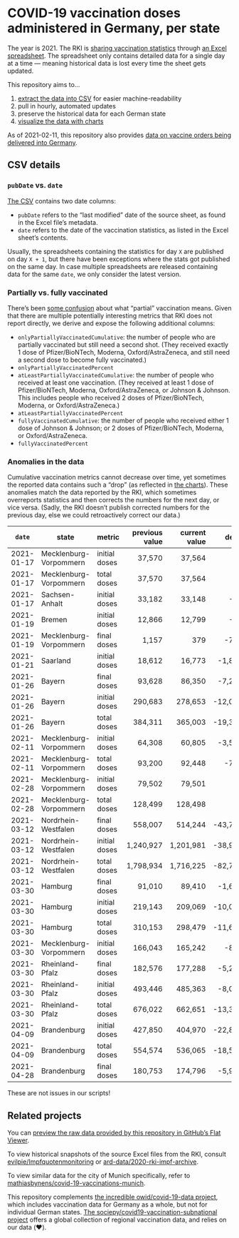 # COVID-19 vaccination doses administered in Germany, per state

The year is 2021. The RKI is [sharing vaccination statistics](https://www.rki.de/DE/Content/InfAZ/N/Neuartiges_Coronavirus/Daten/Impfquoten-Tab.html) through [an Excel spreadsheet](https://www.rki.de/DE/Content/InfAZ/N/Neuartiges_Coronavirus/Daten/Impfquotenmonitoring.xlsx?__blob=publicationFile). The spreadsheet only contains detailed data for a single day at a time — meaning historical data is lost every time the sheet gets updated.

This repository aims to…

1. [extract the data into CSV](https://github.com/mathiasbynens/covid-19-vaccinations-germany/blob/main/data/data.csv) for easier machine-readability
1. pull in hourly, automated updates
1. preserve the historical data for each German state
1. [visualize the data with charts](https://mathiasbynens.github.io/covid-19-vaccinations-germany/)

As of 2021-02-11, this repository also provides [data on vaccine orders being delivered into Germany](https://github.com/mathiasbynens/covid-19-vaccinations-germany/blob/main/data/deliveries.csv).

## CSV details

### `pubDate` vs. `date`

[The CSV](https://github.com/mathiasbynens/covid-19-vaccinations-germany/blob/main/data/data.csv) contains two date columns:

- `pubDate` refers to the “last modified” date of the source sheet, as found in the Excel file’s metadata.
- `date` refers to the date of the vaccination statistics, as listed in the Excel sheet’s contents.

Usually, the spreadsheets containing the statistics for day `X` are published on day `X + 1`, but there have been exceptions where the stats got published on the same day. In case multiple spreadsheets are released containing data for the same `date`, we only consider the latest version.

### Partially vs. fully vaccinated

There’s been [some confusion](https://github.com/mathiasbynens/covid-19-vaccinations-germany/issues/27#issuecomment-829299315) about what “partial” vaccination means. Given that there are multiple potentially interesting metrics that RKI does not report directly, we derive and expose the following additional columns:

- `onlyPartiallyVaccinatedCumulative`: the number of people who are partially vaccinated but still need a second shot. (They received exactly 1 dose of Pfizer/BioNTech, Moderna, Oxford/AstraZeneca, and still need a second dose to become fully vaccinated.)
- `onlyPartiallyVaccinatedPercent`
- `atLeastPartiallyVaccinatedCumulative`: the number of people who received at least one vaccination. (They received at least 1 dose of Pfizer/BioNTech, Moderna, Oxford/AstraZeneca, or Johnson & Johnson. This includes people who received 2 doses of Pfizer/BioNTech, Moderna, or Oxford/AstraZeneca.)
- `atLeastPartiallyVaccinatedPercent`
- `fullyVaccinatedCumulative`: the number of people who received either 1 dose of Johnson & Johnson; or 2 doses of Pfizer/BioNTech, Moderna, or Oxford/AstraZeneca.
- `fullyVaccinatedPercent`

### Anomalies in the data

Cumulative vaccination metrics cannot decrease over time, yet sometimes the reported data contains such a “drop” (as reflected in [the charts](https://mathiasbynens.github.io/covid-19-vaccinations-germany/)). These anomalies match the data reported by the RKI, which sometimes overreports statistics and then corrects the numbers for the next day, or vice versa. (Sadly, the RKI doesn’t publish corrected numbers for the previous day, else we could retroactively correct our data.)

<!-- START AUTO-UPDATED ANOMALIES SECTION -->
| `date`     | state                  | metric        | previous value | current value |   delta |
| ---------- | ---------------------- | ------------- | -------------: | ------------: | ------: |
| 2021-01-17 | Mecklenburg-Vorpommern | initial doses |         37,570 |        37,564 |      -6 |
| 2021-01-17 | Mecklenburg-Vorpommern | total doses   |         37,570 |        37,564 |      -6 |
| 2021-01-17 | Sachsen-Anhalt         | initial doses |         33,182 |        33,148 |     -34 |
| 2021-01-19 | Bremen                 | initial doses |         12,866 |        12,799 |     -67 |
| 2021-01-19 | Mecklenburg-Vorpommern | final doses   |          1,157 |           379 |    -778 |
| 2021-01-21 | Saarland               | initial doses |         18,612 |        16,773 |  -1,839 |
| 2021-01-26 | Bayern                 | final doses   |         93,628 |        86,350 |  -7,278 |
| 2021-01-26 | Bayern                 | initial doses |        290,683 |       278,653 | -12,030 |
| 2021-01-26 | Bayern                 | total doses   |        384,311 |       365,003 | -19,308 |
| 2021-02-11 | Mecklenburg-Vorpommern | initial doses |         64,308 |        60,805 |  -3,503 |
| 2021-02-11 | Mecklenburg-Vorpommern | total doses   |         93,200 |        92,448 |    -752 |
| 2021-02-28 | Mecklenburg-Vorpommern | initial doses |         79,502 |        79,501 |      -1 |
| 2021-02-28 | Mecklenburg-Vorpommern | total doses   |        128,499 |       128,498 |      -1 |
| 2021-03-12 | Nordrhein-Westfalen    | final doses   |        558,007 |       514,244 | -43,763 |
| 2021-03-12 | Nordrhein-Westfalen    | initial doses |      1,240,927 |     1,201,981 | -38,946 |
| 2021-03-12 | Nordrhein-Westfalen    | total doses   |      1,798,934 |     1,716,225 | -82,709 |
| 2021-03-30 | Hamburg                | final doses   |         91,010 |        89,410 |  -1,600 |
| 2021-03-30 | Hamburg                | initial doses |        219,143 |       209,069 | -10,074 |
| 2021-03-30 | Hamburg                | total doses   |        310,153 |       298,479 | -11,674 |
| 2021-03-30 | Mecklenburg-Vorpommern | initial doses |        166,043 |       165,242 |    -801 |
| 2021-03-30 | Rheinland-Pfalz        | final doses   |        182,576 |       177,288 |  -5,288 |
| 2021-03-30 | Rheinland-Pfalz        | initial doses |        493,446 |       485,363 |  -8,083 |
| 2021-03-30 | Rheinland-Pfalz        | total doses   |        676,022 |       662,651 | -13,371 |
| 2021-04-09 | Brandenburg            | initial doses |        427,850 |       404,970 | -22,880 |
| 2021-04-09 | Brandenburg            | total doses   |        554,574 |       536,065 | -18,509 |
| 2021-04-28 | Brandenburg            | final doses   |        180,753 |       174,796 |  -5,957 |
<!-- END AUTO-UPDATED ANOMALIES SECTION -->

These are not issues in our scripts!

## Related projects

You can [preview the raw data provided by this repository in GitHub’s Flat Viewer](https://flatgithub.com/mathiasbynens/covid-19-vaccinations-germany).

To view historical snapshots of the source Excel files from the RKI, consult [evilpie/Impfquotenmonitoring](https://github.com/evilpie/Impfquotenmonitoring) or [ard-data/2020-rki-impf-archive](https://github.com/ard-data/2020-rki-impf-archive/tree/master/data/0_original).

To view similar data for the city of Munich specifically, refer to [mathiasbynens/covid-19-vaccinations-munich](https://github.com/mathiasbynens/covid-19-vaccinations-munich).

This repository complements [the incredible owid/covid-19-data project](https://github.com/owid/covid-19-data/blob/master/public/data/vaccinations/country_data/Germany.csv), which includes vaccination data for Germany as a whole, but not for individual German states. [The sociepy/covid19-vaccination-subnational project](https://github.com/sociepy/covid19-vaccination-subnational) offers a global collection of regional vaccination data, and relies on our data (❤️).
